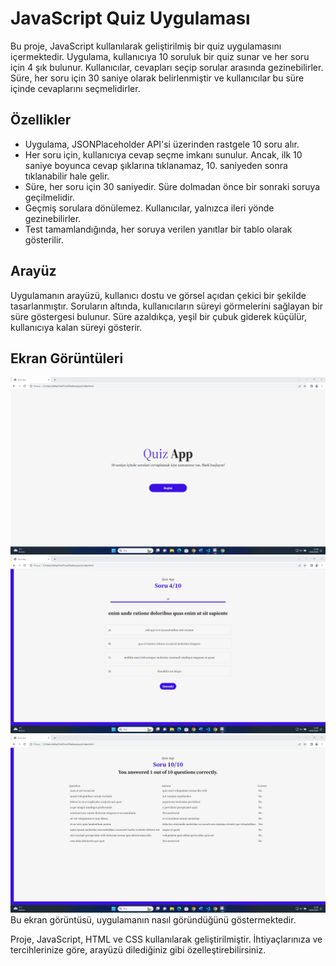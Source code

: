 # JavaScript Quiz Uygulaması

Bu proje, JavaScript kullanılarak geliştirilmiş bir quiz uygulamasını içermektedir. Uygulama, kullanıcıya 10 soruluk bir quiz sunar ve her soru için 4 şık bulunur. Kullanıcılar, cevapları seçip sorular arasında gezinebilirler. Süre, her soru için 30 saniye olarak belirlenmiştir ve kullanıcılar bu süre içinde cevaplarını seçmelidirler.

## Özellikler

- Uygulama, JSONPlaceholder API'si üzerinden rastgele 10 soru alır.
- Her soru için, kullanıcıya cevap seçme imkanı sunulur. Ancak, ilk 10 saniye boyunca cevap şıklarına tıklanamaz, 10. saniyeden sonra tıklanabilir hale gelir.
- Süre, her soru için 30 saniyedir. Süre dolmadan önce bir sonraki soruya geçilmelidir.
- Geçmiş sorulara dönülemez. Kullanıcılar, yalnızca ileri yönde gezinebilirler.
- Test tamamlandığında, her soruya verilen yanıtlar bir tablo olarak gösterilir.

## Arayüz

Uygulamanın arayüzü, kullanıcı dostu ve görsel açıdan çekici bir şekilde tasarlanmıştır. Soruların altında, kullanıcıların süreyi görmelerini sağlayan bir süre göstergesi bulunur. Süre azaldıkça, yeşil bir çubuk giderek küçülür, kullanıcıya kalan süreyi gösterir.

## Ekran Görüntüleri
![Quiz Uygulaması](https://github.com/talha3755/QuizApp/blob/main/Foto%C4%9Fraflar/1.png)
![Quiz Uygulaması](https://github.com/talha3755/QuizApp/blob/main/Foto%C4%9Fraflar/2.png)
![Quiz Uygulaması](https://github.com/talha3755/QuizApp/blob/main/Foto%C4%9Fraflar/3.png)
Bu ekran görüntüsü, uygulamanın nasıl göründüğünü göstermektedir.

Proje, JavaScript, HTML ve CSS kullanılarak geliştirilmiştir. İhtiyaçlarınıza ve tercihlerinize göre, arayüzü dilediğiniz gibi özelleştirebilirsiniz.

